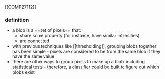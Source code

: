 [[COMP27112]]

### definition
- a blob is a ==set of pixels== that:
	- share some property (for instance, have similar intensities)
	- are connected
- with previous techniques like [[thresholding]], grouping blobs together has been simple - pixels are considered to be from the same blob if they have the same value
- there are other ways to group pixels to make up a blob, including statistical tests - therefore, a classifier could be built to figure out which blobs exist